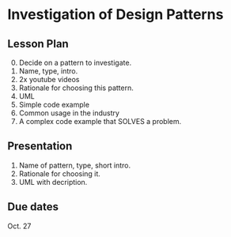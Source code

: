 # Investigation of Design Patterns

## Lesson Plan
0. Decide on a pattern to investigate.
1. Name, type, intro.
2. 2x youtube videos
3. Rationale for choosing this pattern.
4. UML
5. Simple code example 
6. Common usage in the industry
7. A complex code example that SOLVES a problem.

## Presentation
1. Name of pattern, type, short intro.
2. Rationale for choosing it.
3. UML with decription.

## Due dates
Oct. 27